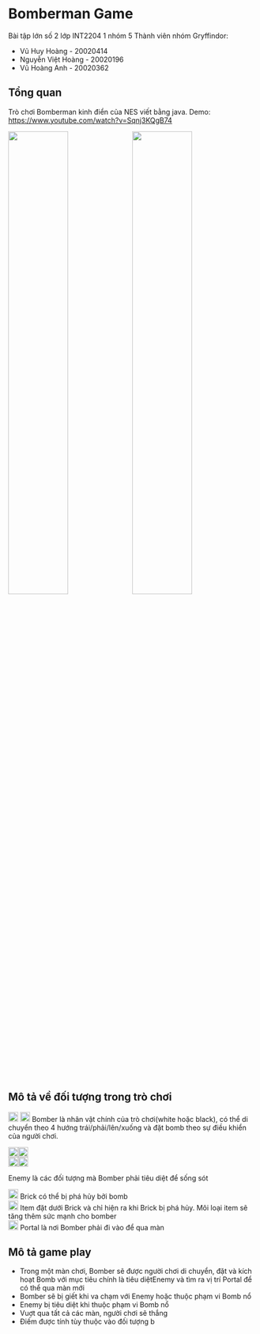 # Bomberman Game

Bài tập lớn số 2 lớp INT2204 1 nhóm 5
Thành viên nhóm Gryffindor:

- Vũ Huy Hoàng - 20020414
- Nguyễn Việt Hoàng - 20020196
- Vũ Hoàng Anh - 20020362

## Tổng quan

Trò chơi Bomberman kinh điển của NES viết bằng java.
Demo: https://www.youtube.com/watch?v=Sqnj3KQgB74

<div float="left">
  <img src="https://user-images.githubusercontent.com/79706035/144868609-048a591b-1527-4ae8-927e-c98994506ca3.png" width="49%" />
  <img src="https://user-images.githubusercontent.com/79706035/144868689-56c43fd7-4de5-4cc7-893f-7c8d913b2e6a.png" width="49%" />
</div>

## Mô tả về đối tượng trong trò chơi

<img src="https://user-images.githubusercontent.com/79706035/144871547-95d2da55-399c-4101-9ab7-73c20b2d1710.png" width="20px" /> <img src="https://user-images.githubusercontent.com/79706035/144871754-4900ac42-f4b3-4f7a-b2c2-b854681d67ab.png" width="20px" /> Bomber là nhân vật chính của trò chơi(white hoặc black), có thể di chuyển theo 4 hướng trái/phải/lên/xuống và đặt bomb theo sự điều khiển của người chơi.

<div>
    <div float = "left" >
    <img src="https://user-images.githubusercontent.com/79706035/144872996-22e4ad0d-f2c6-407e-a115-a99acecd4329.png" width="20px" /><img src="https://user-images.githubusercontent.com/79706035/144873011-a8ae333f-65ff-42f9-8773-004a0f8c344e.png" width="20px" /></br>
    <img src="https://user-images.githubusercontent.com/79706035/144873022-a58fd357-98ec-4490-a223-c0af40c4f38a.png" width="20px" /><img src="https://user-images.githubusercontent.com/79706035/144873033-b7d2c377-7785-4403-9efa-f747dc39f156.png" width="20px" />
    </div>    
    <p>Enemy là các đối tượng mà Bomber phải tiêu diệt để sống sót</p>  
</div>
<div>
<img  src="https://user-images.githubusercontent.com/79706035/144877088-e784bdfa-7045-4452-89cc-8263d7c5a191.png" width="20px" /> Brick có thể bị phá hủy bởi bomb
</div>
<div>
<img src="https://user-images.githubusercontent.com/79706035/144877893-62634620-4032-4cf7-9824-2916cc55799c.png" width="20px" /> Item  đặt dưới Brick và chỉ hiện ra khi Brick bị phá hủy. Môi loại item sẽ tăng thêm sức mạnh cho bomber
</div>
<div>
<img src="https://user-images.githubusercontent.com/79706035/144878547-42bb3d2c-7442-48e3-8f88-30f106b03d43.png" width="20px" /> Portal là nơi Bomber phải đi vào để qua màn
</div>

## Mô tả game play

- Trong một màn chơi, Bomber sẽ được người chơi di chuyển, đặt và kích hoạt Bomb với mục tiêu chính là tiêu diệtEnemy và tìm ra vị trí Portal để có thể qua màn mới
- Bomber sẽ bị giết khi va chạm với Enemy hoặc thuộc phạm vi Bomb nổ
- Enemy bị tiêu diệt khi thuộc phạm vi Bomb nổ
- Vuợt qua tất cả các màn, người chơi sẽ thắng
- Điếm được tính tùy thuộc vào đối tượng b

